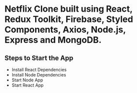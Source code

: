 # Netflix Clone built using React, Redux Toolkit, Firebase, Styled Components, Axios, Node.js, Express and MongoDB.

## Steps to Start the App

+ Install React Dependencies
+ Install Node Dependencies
+ Start Node App
+ Start React App



